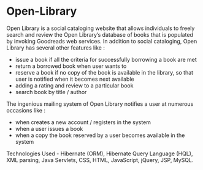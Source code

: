 # Open-Library

Open Library is a social cataloging website that allows individuals to freely search and review the Open Library’s database of books that is populated by invoking Goodreads web services. In addition to social cataloging, Open Library has several other features like :
- issue a book if all the criteria for successfully borrowing a book are met 
- return a borrowed book when user wants to 
- reserve a book if no copy of the book is available in the library, so that user is notified when it becomes next available
- adding a rating and review to a particular book
- search book by title / author 

The ingenious mailing system of Open Library notifies a user at numerous occasions like :
- when creates a new account / registers in the system 
- when a user issues a book 
- when a copy the book reserved by a user becomes available in the system

Technologies Used - Hibernate (ORM), Hibernate Query Language (HQL), XML parsing, Java Servlets, CSS, HTML, JavaScript, jQuery, JSP, MySQL.
